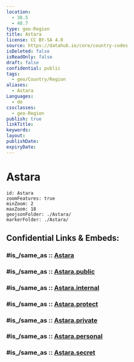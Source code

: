 ```yaml
---
location:
  - 38.5
  - 48.7
type: geo-Region
title: Astara
license: CC BY-SA 4.0
source: https://datahub.io/core/country-codes
isDeleted: false
isReadOnly: false
draft: false
confidential: public
tags:
  - geo/Country/Region
aliases:
  - Astara
Languages:
  - de
cssclasses:
  - geo-Region
publish: true
linkTitle:
keywords:
layout:
publishDate:
expiryDate:
---
```


# Astara

```leaflet
id: Astara
zoomFeatures: true 
minZoom: 2 
maxZoom: 18
geojsonFolder: ./Astara/
markerFolder: ./Astara/
```


## Confidential Links & Embeds: 

### #is_/same_as :: [Astara](/_Standards/Earth/Continent/Asia/Asia~North~West/Azerbaijan/Regions~Azerbaijan/Lankaran/counties~Lankaran/Astara.md) 

### #is_/same_as :: [Astara.public](/_public/Earth/Continent/Asia/Asia~North~West/Azerbaijan/Regions~Azerbaijan/Lankaran/counties~Lankaran/Astara.public.md) 

### #is_/same_as :: [Astara.internal](/_internal/Earth/Continent/Asia/Asia~North~West/Azerbaijan/Regions~Azerbaijan/Lankaran/counties~Lankaran/Astara.internal.md) 

### #is_/same_as :: [Astara.protect](/_protect/Earth/Continent/Asia/Asia~North~West/Azerbaijan/Regions~Azerbaijan/Lankaran/counties~Lankaran/Astara.protect.md) 

### #is_/same_as :: [Astara.private](/_private/Earth/Continent/Asia/Asia~North~West/Azerbaijan/Regions~Azerbaijan/Lankaran/counties~Lankaran/Astara.private.md) 

### #is_/same_as :: [Astara.personal](/_personal/Earth/Continent/Asia/Asia~North~West/Azerbaijan/Regions~Azerbaijan/Lankaran/counties~Lankaran/Astara.personal.md) 

### #is_/same_as :: [Astara.secret](/_secret/Earth/Continent/Asia/Asia~North~West/Azerbaijan/Regions~Azerbaijan/Lankaran/counties~Lankaran/Astara.secret.md)

